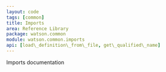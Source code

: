 ```yaml
---
layout: code
tags: [common]
title: Imports
area: Reference Library
package: watson.common
module: watson.common.imports
api: [load\_definition\_from\_file, get\_qualified\_name]
---
```


Imports documentation